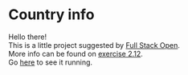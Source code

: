 # Country info

Hello there! <br>
This is a little project suggested by [Full Stack Open](https://fullstackopen.com/en/). <br>
More info can be found on [exercise 2.12](https://fullstackopen.com/en/part2/getting_data_from_server#exercises-2-11-2-14). <br>
Go [here](https://replit.com/@OtavioCantareli/countries#src/App.js) to see it running.
